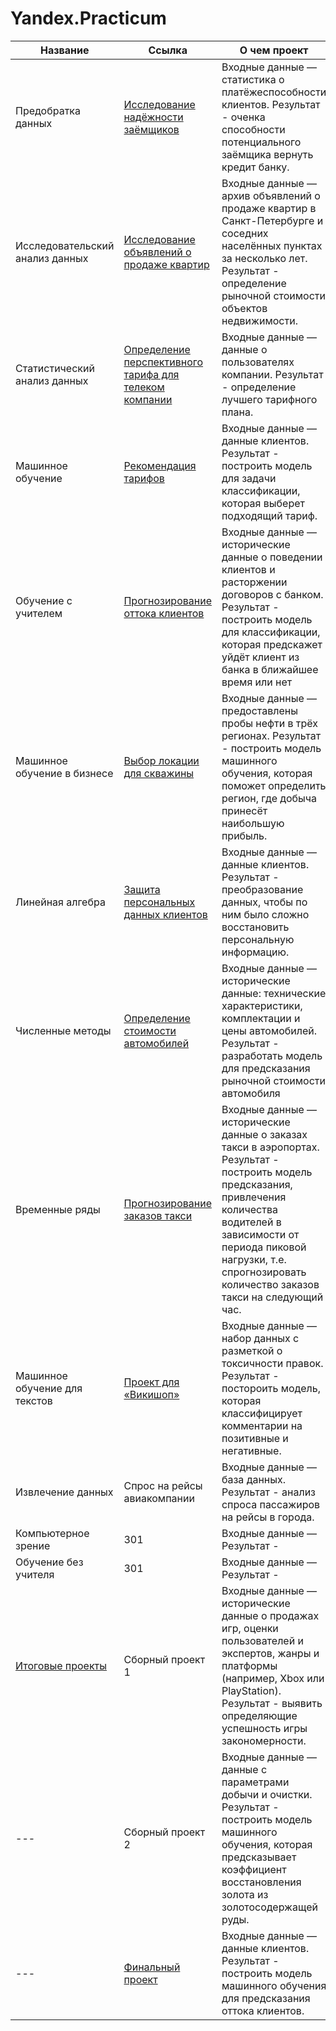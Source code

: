 # Yandex.Practicum

Название  | Ссылка | О чем проект |
--- | --- | --- |
Предобратка данных |  [Исследование надёжности заёмщиков](https://github.com/kostience77/Yandex.Practicum/tree/main/%D0%9F%D1%80%D0%B5%D0%B4%D0%BE%D0%B1%D1%80%D0%B0%D0%B1%D0%BE%D1%82%D0%BA%D0%B0%20%D0%B4%D0%B0%D0%BD%D0%BD%D1%8B%D1%85) | Входные данные — статистика о платёжеспособности клиентов. Результат - оченка способности потенциального заёмщика вернуть кредит банку. | 
Исследовательский анализ данных | [Исследование объявлений о продаже квартир](https://github.com/kostience77/Yandex.Practicum/tree/main/%D0%98%D1%81%D1%81%D0%BB%D0%B5%D0%B4%D0%BE%D0%B2%D0%B0%D1%82%D0%B5%D0%BB%D1%8C%D1%81%D0%BA%D0%B8%D0%B9%20%D0%B0%D0%BD%D0%B0%D0%BB%D0%B8%D0%B7%20%D0%B4%D0%B0%D0%BD%D0%BD%D1%8B%D1%85) | Входные данные — архив объявлений о продаже квартир в Санкт-Петербурге и соседних населённых пунктах за несколько лет. Результат - определение рыночной стоимости объектов недвижимости. |
Статистический анализ данных | [Определение перспективного тарифа для телеком компании](https://github.com/kostience77/Yandex.Practicum/tree/main/%D0%A1%D1%82%D0%B0%D1%82%D0%B8%D1%81%D1%82%D0%B8%D1%87%D0%B5%D1%81%D0%BA%D0%B8%D0%B9%20%D0%B0%D0%BD%D0%B0%D0%BB%D0%B8%D0%B7%20%D0%B4%D0%B0%D0%BD%D0%BD%D1%8B%D1%85) |  Входные данные — данные о пользователях компании. Результат - определение лучшего тарифного плана.  |
Машинное обучение | [Рекомендация тарифов](https://github.com/kostience77/Yandex.Practicum/tree/main/%D0%9C%D0%B0%D1%88%D0%B8%D0%BD%D0%BD%D0%BE%D0%B5%20%D0%BE%D0%B1%D1%83%D1%87%D0%B5%D0%BD%D0%B8%D0%B5) |  Входные данные — данные клиентов. Результат - построить модель для задачи классификации, которая выберет подходящий тариф. |
Обучение с учителем | [Прогнозирование оттока клиентов](https://github.com/kostience77/Yandex.Practicum/tree/main/%D0%9E%D0%B1%D1%83%D1%87%D0%B5%D0%BD%D0%B8%D0%B5%20%D1%81%20%D1%83%D1%87%D0%B8%D1%82%D0%B5%D0%BB%D0%B5%D0%BC) | Входные данные — исторические данные о поведении клиентов и расторжении договоров с банком. Результат - построить модель для классификации, которая предскажет уйдёт клиент из банка в ближайшее время или нет |
Машинное обучение в бизнесе | [Выбор локации для скважины](https://github.com/kostience77/Yandex.Practicum/tree/main/%D0%9C%D0%B0%D1%88%D0%B8%D0%BD%D0%BD%D0%BE%D0%B5%20%D0%BE%D0%B1%D1%83%D1%87%D0%B5%D0%BD%D0%B8%D0%B5%20%D0%B2%20%D0%B1%D0%B8%D0%B7%D0%BD%D0%B5%D1%81%D0%B5) | Входные данные — предоставлены пробы нефти в трёх регионах.  Результат -  построить модель машинного обучения, которая поможет определить регион, где добыча принесёт наибольшую прибыль.|
Линейная алгебра | [Защита персональных данных клиентов](https://github.com/kostience77/Yandex.Practicum/tree/main/%D0%9B%D0%B8%D0%BD%D0%B5%D0%B9%D0%BD%D0%B0%D1%8F%20%D0%B0%D0%BB%D0%B3%D0%B5%D0%B1%D1%80%D0%B0) |  Входные данные — данные клиентов. Результат - преобразование данных, чтобы по ним было сложно восстановить персональную информацию. |
Численные методы | [Определение стоимости автомобилей](https://github.com/kostience77/Yandex.Practicum/tree/main/%D0%A7%D0%B8%D1%81%D0%BB%D0%B5%D0%BD%D0%BD%D1%8B%D0%B5%20%D0%BC%D0%B5%D1%82%D0%BE%D0%B4%D1%8B) |   Входные данные — исторические данные: технические характеристики, комплектации и цены автомобилей. Результат -  разработать модель для предсказания рыночной стоимости автомобиля|
Временные ряды | [Прогнозирование заказов такси](https://github.com/kostience77/Yandex.Practicum/tree/main/%D0%92%D1%80%D0%B5%D0%BC%D0%B5%D0%BD%D0%BD%D1%8B%D0%B5%20%D1%80%D1%8F%D0%B4%D1%8B) |   Входные данные — исторические данные о заказах такси в аэропортах. Результат - построить модель предсказания, привлечения количества водителей в зависимости от периода пиковой нагрузки, т.е. спрогнозировать количество заказов такси на следующий час.|
Машинное обучение для текстов | [Проект для «Викишоп»](https://github.com/kostience77/Yandex.Practicum/tree/main/%D0%9C%D0%B0%D1%88%D0%B8%D0%BD%D0%BD%D0%BE%D0%B5%20%D0%BE%D0%B1%D1%83%D1%87%D0%B5%D0%BD%D0%B8%D0%B5%20%D0%B4%D0%BB%D1%8F%20%D1%82%D0%B5%D0%BA%D1%81%D1%82%D0%BE%D0%B2) |  Входные данные — набор данных с разметкой о токсичности правок. Результат - постороить модель, которая классифицирует комментарии на позитивные и негативные.|
Извлечение данных | Спрос на рейсы авиакомпании |   Входные данные — база данных.  Результат - анализ спроса пассажиров на рейсы в города.|
Компьютерное зрение | 301 |   Входные данные —  Результат -|
Обучение без учителя | 301 |   Входные данные —  Результат - |
[Итоговые проекты](https://github.com/kostience77/Yandex.Practicum/blob/main/%D0%98%D1%82%D0%BE%D0%B3%D0%BE%D0%B2%D1%8B%D0%B5%20%D0%BF%D1%80%D0%BE%D0%B5%D0%BA%D1%82%D1%8B/README.md)| Сборный проект  1 |   Входные данные — исторические данные о продажах игр, оценки пользователей и экспертов, жанры и платформы (например, Xbox или PlayStation). Результат - выявить определяющие успешность игры закономерности.|
 --- | Сборный проект  2 |   Входные данные — данные с параметрами добычи и очистки. Результат -  построить модель машинного обучения, которая предсказывает коэффициент восстановления золота из золотосодержащей руды.|
 --- | [Финальный проект](https://github.com/kostience77/Yandex.Practicum/blob/main/%D0%98%D1%82%D0%BE%D0%B3%D0%BE%D0%B2%D1%8B%D0%B5%20%D0%BF%D1%80%D0%BE%D0%B5%D0%BA%D1%82%D1%8B/%D0%9E%D1%82%D1%82%D0%BE%D0%BA%20%D0%BA%D0%BB%D0%B8%D0%B5%D0%BD%D1%82%D0%BE%D0%B2%20%D0%BE%D0%BF%D0%B5%D1%80%D0%B0%D1%82%D0%BE%D1%80%D0%B0%20%D1%81%D0%B2%D1%8F%D0%B7%D0%B8%20(%D0%B8%D1%82%D0%BE%D0%B3%D0%BE%D0%B2%D1%8B%D0%B9%20%D0%BF%D1%80%D0%BE%D0%B5%D0%BA%D1%82).ipynb) |   Входные данные — данные клиентов. Результат - построить модель машинного обучения для предсказания оттока клиентов.|

